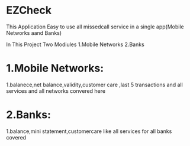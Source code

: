 # EZCheck
This Application Easy to use all missedcall service in a single app(Mobile Networks aand Banks)

In  This Project Two Modiules 
1.Mobile Networks
2.Banks

1.Mobile Networks:
===================
1.balanece,net balance,validity,customer care ,last 5 transactions and all services and all networks convered here

2.Banks:
===============
1.balance,mini statement,customercare like all services for all banks covered 
